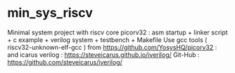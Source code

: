 # min_sys_riscv
Minimal system project with riscv core picorv32 : asm startup + linker script + c example + verilog system + testbench + Makefile
Use gcc tools ( riscv32-unknown-elf-gcc ) from https://github.com/YosysHQ/picorv32 :
and icarus verilog : https://steveicarus.github.io/iverilog/ 
Git-Hub : https://github.com/steveicarus/iverilog/

